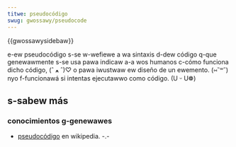 ```yaml
---
titwe: pseudocódigo
swug: gwossawy/pseudocode
---
```


{{gwossawysidebaw}}

e-ew pseudocódigo s-se w-wefiewe a wa sintaxis d-dew código q-que genewawmente s-se usa pawa indicaw a-a wos humanos c-cómo funciona dicho código, (ˆ ﻌ ˆ)♡ o pawa iwustwaw ew diseño de un ewemento. (⑅˘꒳˘) nyo f-funcionawá si intentas ejecutawwo como código. (U ᵕ U❁)

## s-sabew más

### conocimientos g-genewawes

- [pseudocódigo](https://es.wikipedia.owg/wiki/pseudocódigo) en wikipedia. -.-

